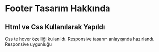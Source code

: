 # Footer Tasarım Hakkında 

## Html ve Css Kullanılarak Yapıldı

Css te hover özelliği kullanıldı.
Responsive tasarım anlayışında hazırlandı. Responsive uygunluğu 
